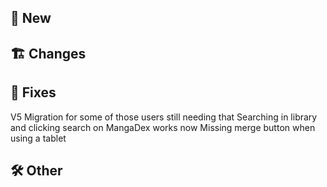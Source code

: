## 🥳 New
## 🏗️ Changes
## 🐜 Fixes
V5 Migration for some of those users still needing that
Searching in library and clicking search on MangaDex works now
Missing merge button when using a tablet
## 🛠️ Other